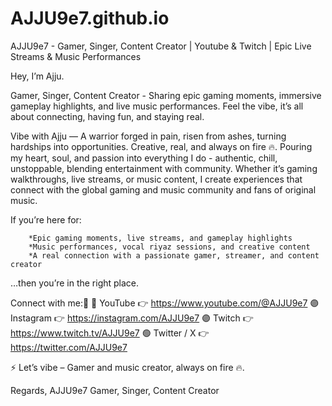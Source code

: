 # AJJU9e7.github.io
AJJU9e7 - Gamer, Singer, Content Creator | Youtube & Twitch | Epic Live Streams & Music Performances

Hey, I’m Ajju.


Gamer, Singer, Content Creator - Sharing epic gaming moments, immersive gameplay highlights, and live music performances. Feel the vibe, it’s all about connecting, having fun, and staying real.

Vibe with Ajju — A warrior forged in pain, risen from ashes, turning hardships into opportunities. Creative, real, and always on fire 🔥. Pouring my heart, soul, and passion into everything I do - authentic, chill, unstoppable, blending entertainment with community. Whether it’s gaming walkthroughs, live streams, or music content, I create experiences that connect with the global gaming and music community and fans of original music.

 
If you’re here for:
      
        *Epic gaming moments, live streams, and gameplay highlights
        *Music performances, vocal riyaz sessions, and creative content
        *A real connection with a passionate gamer, streamer, and content creator

…then you’re in the right place.


Connect with me:📌
🔴 YouTube 👉 https://www.youtube.com/@AJJU9e7 
🟣 Instagram 👉 https://instagram.com/AJJU9e7 
🟣 Twitch 👉 https://www.twitch.tv/AJJU9e7 
🟢 Twitter / X 👉 https://twitter.com/AJJU9e7 


⚡️ Let’s vibe – Gamer and music creator, always on fire 🔥. 

Regards,
AJJU9e7
Gamer, Singer, Content Creator 
